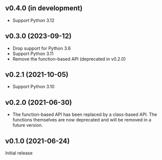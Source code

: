 v0.4.0 (in development)
-----------------------
- Support Python 3.12

v0.3.0 (2023-09-12)
-------------------
- Drop support for Python 3.6
- Support Python 3.11
- Remove the function-based API (deprecated in v0.2.0)

v0.2.1 (2021-10-05)
-------------------
- Support Python 3.10

v0.2.0 (2021-06-30)
-------------------
- The function-based API has been replaced by a class-based API.  The functions
  themselves are now deprecated and will be removed in a future version.

v0.1.0 (2021-06-24)
-------------------
Initial release
